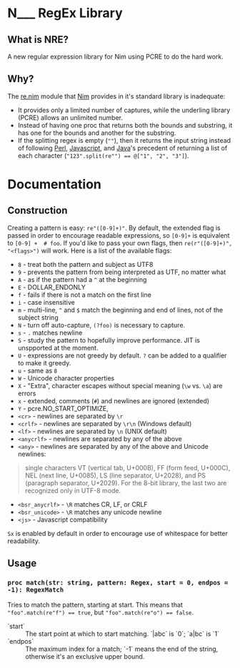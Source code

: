 # N___ RegEx Library

## What is NRE?

A new regular expression library for Nim using PCRE to do the hard work.

## Why?

The [re.nim][] module that [Nim][] provides in it's standard library is
inadequate:

 - It provides only a limited number of captures, while the underling library
 (PCRE) allows an unlimited number.
 - Instead of having one proc that returns both the bounds and substring, it
 has one for the bounds and another for the substring.
 - If the splitting regex is empty (`""`), then it returns the input string
 instead of following [Perl][], [Javascript][], and [Java][]'s precedent of
 returning a list of each character (`"123".split(re"") == @["1", "2", "3"]`).

[re.nim]: http://nim-lang.org/re.html
[Nim]: http://nim-lang.org/
[Perl]: https://ideone.com/dDMjmz
[Javascript]: http://jsfiddle.net/xtcbxurg/
[Java]: https://ideone.com/hYJuJ5


# Documentation

## Construction

Creating a pattern is easy: `re"([0-9]+)"`. By default, the extended flag is
passed in order to encourage readable expressions, so `[0-9]+` is equivalent to
`[0-9] +  # foo`. If you'd like to pass your own flags, then `re(r"([0-9]+)",
"<flags>")` will work. Here is a list of the available flags:

  - `8` - treat both the pattern and subject as UTF8
  - `9` - prevents the pattern from being interpreted as UTF, no matter what
  - `A` - as if the pattern had a `^` at the beginning
  - `E` - DOLLAR_ENDONLY
  - `f` - fails if there is not a match on the first line
  - `i` - case insensitive
  - `m` - multi-line, `^` and `$` match the beginning and end of lines, not of
  the subject string
  - `N` - turn off auto-capture, `(?foo)` is necessary to capture.
  - `s` - `.` matches newline
  - `S` - study the pattern to hopefully improve performance. JIT is unspported
  at the moment.
  - `U` - expressions are not greedy by default. `?` can be added to a
  qualifier to make it greedy.
  - `u` - same as `8`
  - `W` - Unicode character properties
  - `X` - "Extra", character escapes without special meaning (`\w` vs. `\a`)
  are errors
  - `x` - extended, comments (`#`) and newlines are ignored (extended)
  - `Y` - pcre.NO_START_OPTIMIZE,
  - `<cr>` - newlines are separated by `\r`
  - `<crlf>` - newlines are separated by `\r\n` (Windows default)
  - `<lf>` - newlines are separated by `\n` (UNIX default)
  - `<anycrlf>` - newlines are separated by any of the above
  - `<any>` - newlines are separated by any of the above and Unicode newlines:
  > single characters VT (vertical tab, U+000B), FF (form feed, U+000C), NEL
  > (next line, U+0085), LS (line separator, U+2028), and PS (paragraph
  > separator, U+2029). For the 8-bit library, the last two are recognized
  > only in UTF-8 mode.
  - `<bsr_anycrlf>` - `\R` matches CR, LF, or CRLF
  - `<bsr_unicode>` - `\R` matches any unicode newline
  - `<js>` - Javascript compatibility

`Sx` is enabled by default in order to encourage use of whitespace for better
readability.

## Usage

### `proc match(str: string, pattern: Regex, start = 0, endpos = -1): RegexMatch`
Tries to match the pattern, starting at start. This means that
`"foo".match(re"f") == true`, but `"foo".match(re"o") == false`.

<dl>
<dt>`start`</dt>
<dd>The start point at which to start matching. `|abc` is `0`; `a|bc` is
`1`</dd>

<dt>`endpos`</dt>
<dd>The maximum index for a match; `-1` means the end of the string, otherwise
it's an exclusive upper bound.</dd>
</dl>
